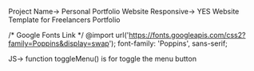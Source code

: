 Project Name-> Personal Portfolio Website
Responsive-> YES
Website Template for Freelancers Portfolio

/* Google Fonts Link */
@import url('https://fonts.googleapis.com/css2?family=Poppins&display=swap');
font-family: 'Poppins', sans-serif;

JS->
function toggleMenu() is for toggle the menu button